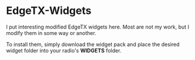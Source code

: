 # EdgeTX-Widgets
I put interesting modified EdgeTX widgets here. Most are not my work, but I modify them in some way or another.

To install them, simply download the widget pack and place the desired widget folder into your radio's **WIDGETS** folder. 
